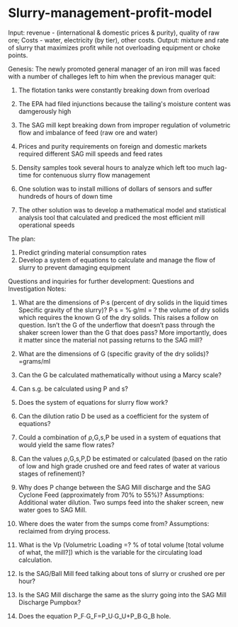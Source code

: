 # Slurry-management-profit-model
Input: revenue - (international &amp; domestic prices &amp; purity), quality of raw ore; Costs - water, electricity (by tier), other costs. 
Output: mixture and rate of slurry that maximizes profit while not overloading equipment or choke points.

Genesis:
The newly promoted general manager of an iron mill was faced with a number of challeges left to him when the previous manager quit:
  1. The flotation tanks were constantly breaking down from overload
  2. The EPA had filed injunctions because the tailing's moisture content was damgerously high
  3. The SAG mill kept breaking down from improper regulation of volumetric flow and imbalance of feed (raw ore and water)
  4. Prices and purity requirements on foreign and domestic markets required different SAG mill speeds and feed rates
  5. Density samples took several hours to analyze which left too much lag-time for contenuous slurry flow management
  
  6. One solution was to install millions of dollars of sensors and suffer hundreds of hours of down time
  7. The other solution was to develop a mathematical model and statistical analysis tool that calculated and prediced the most      efficient mill operational speeds 

The plan:
  1. Predict grinding material consumption rates
  2. Develop a system of equations to calculate and manage the flow of slurry to prevent damaging equipment



Questions and inquiries for further development:
Questions and Investigation Notes:
1. What are the dimensions of P∙s  (percent of dry solids in the liquid times Specific gravity of the slurry)?
 	 P∙s = %∙g/ml = ? the volume of dry solids which requires the known G of the dry solids.
	This raises a follow on question. Isn’t the G of the underflow that doesn’t pass through the shaker screen lower than the G that does pass? More importantly, does it matter since the material not passing returns to the SAG mill?

2. What are the dimensions of G (specific gravity of the dry solids)?
	=grams/ml

3. Can the G be calculated mathematically without using a Marcy scale?


4. Can s.g. be calculated using P and s?


5. Does the system of equations for slurry flow work? 


6. Can the dilution ratio D be used as a coefficient for the system of equations?


7. Could a combination of ρ,G,s,P be used in a system of equations that would yield the same flow rates?


8. Can the values ρ,G,s,P,D be estimated or calculated (based on the ratio of low and high grade crushed ore and feed rates of water at various stages of refinement)?


9. Why does P change between the SAG Mill discharge and the SAG Cyclone Feed (approximately from 70% to 55%)?
	Assumptions: Additional water dilution. Two sumps feed into the shaker screen, new water goes to SAG Mill.

10. Where does the water from the sumps come from?
	Assumptions: reclaimed from drying process.

11. What is the Vp (Volumetric Loading =? % of total volume [total volume of what, the mill?]) which is the variable for the circulating load calculation.


12. Is the SAG/Ball Mill feed talking about tons of slurry or crushed ore per hour?


13. Is the SAG Mill discharge the same as the slurry going into the SAG Mill Discharge Pumpbox?

14. Does the equation P_F∙G_F=P_U∙G_U+P_B∙G_B hole.
